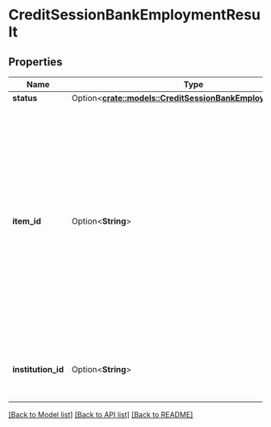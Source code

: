 # CreditSessionBankEmploymentResult

## Properties

Name | Type | Description | Notes
------------ | ------------- | ------------- | -------------
**status** | Option<[**crate::models::CreditSessionBankEmploymentStatus**](CreditSessionBankEmploymentStatus.md)> |  | [optional]
**item_id** | Option<**String**> | The Plaid Item ID. The `item_id` is always unique; linking the same account at the same institution twice will result in two Items with different `item_id` values. Like all Plaid identifiers, the `item_id` is case-sensitive. | [optional]
**institution_id** | Option<**String**> | The Plaid Institution ID associated with the Item. | [optional]

[[Back to Model list]](../README.md#documentation-for-models) [[Back to API list]](../README.md#documentation-for-api-endpoints) [[Back to README]](../README.md)


